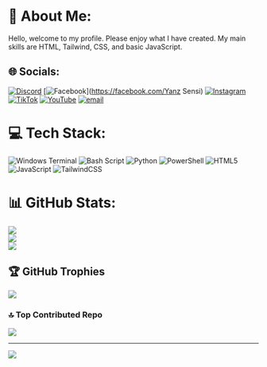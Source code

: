 # 💫 About Me:
Hello, welcome to my profile. Please enjoy what I have created. My main skills are HTML, Tailwind, CSS, and basic JavaScript.


## 🌐 Socials:
[![Discord](https://img.shields.io/badge/Discord-%237289DA.svg?logo=discord&logoColor=white)](https://discord.gg/https://discord.gg/kddBJy6f) [![Facebook](https://img.shields.io/badge/Facebook-%231877F2.svg?logo=Facebook&logoColor=white)](https://facebook.com/Yanz Sensi) [![Instagram](https://img.shields.io/badge/Instagram-%23E4405F.svg?logo=Instagram&logoColor=white)](https://instagram.com/wiwokdetoky) [![TikTok](https://img.shields.io/badge/TikTok-%23000000.svg?logo=TikTok&logoColor=white)](https://tiktok.com/@yanryn2n) [![YouTube](https://img.shields.io/badge/YouTube-%23FF0000.svg?logo=YouTube&logoColor=white)](https://youtube.com/@iynzzzzzz) [![email](https://img.shields.io/badge/Email-D14836?logo=gmail&logoColor=white)](mailto:yanzgg275@gmail.com) 

# 💻 Tech Stack:
![Windows Terminal](https://img.shields.io/badge/Windows%20Terminal-%234D4D4D.svg?style=for-the-badge&logo=windows-terminal&logoColor=white) ![Bash Script](https://img.shields.io/badge/bash_script-%23121011.svg?style=for-the-badge&logo=gnu-bash&logoColor=white) ![Python](https://img.shields.io/badge/python-3670A0?style=for-the-badge&logo=python&logoColor=ffdd54) ![PowerShell](https://img.shields.io/badge/PowerShell-%235391FE.svg?style=for-the-badge&logo=powershell&logoColor=white) ![HTML5](https://img.shields.io/badge/html5-%23E34F26.svg?style=for-the-badge&logo=html5&logoColor=white) ![JavaScript](https://img.shields.io/badge/javascript-%23323330.svg?style=for-the-badge&logo=javascript&logoColor=%23F7DF1E) ![TailwindCSS](https://img.shields.io/badge/tailwindcss-%2338B2AC.svg?style=for-the-badge&logo=tailwind-css&logoColor=white)
# 📊 GitHub Stats:
![](https://github-readme-stats.vercel.app/api?username=yanzyuyu&theme=catppuccin_mocha&hide_border=false&include_all_commits=true&count_private=true)<br/>
![](https://nirzak-streak-stats.vercel.app/?user=yanzyuyu&theme=catppuccin_mocha&hide_border=false)<br/>
![](https://github-readme-stats.vercel.app/api/top-langs/?username=yanzyuyu&theme=catppuccin_mocha&hide_border=false&include_all_commits=true&count_private=true&layout=compact)

## 🏆 GitHub Trophies
![](https://github-profile-trophy.vercel.app/?username=yanzyuyu&theme=radical&no-frame=false&no-bg=true&margin-w=4)

### 🔝 Top Contributed Repo
![](https://github-contributor-stats.vercel.app/api?username=yanzyuyu&limit=5&theme=gruvbox&combine_all_yearly_contributions=true)

---
[![](https://visitcount.itsvg.in/api?id=yanzyuyu&icon=10&color=0)](https://visitcount.itsvg.in)

<!-- Proudly created with GPRM ( https://gprm.itsvg.in ) -->
